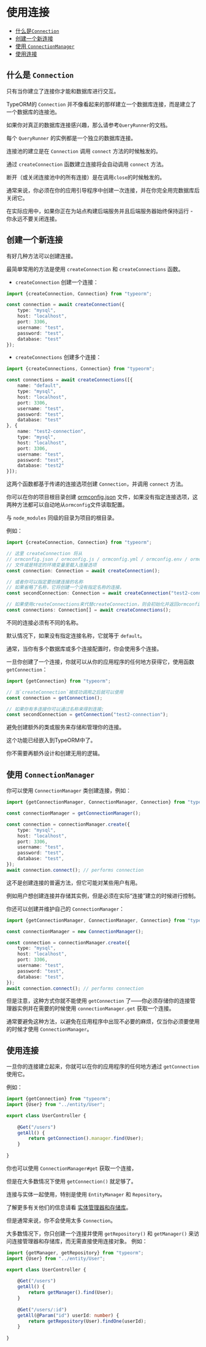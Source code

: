 # 使用连接

* [什么是`Connection`](#what-is-connection)
* [创建一个新连接](#creating-a-new-connection)
* [使用 `ConnectionManager`](#using-connectionmanager)
* [使用连接](#working-with-connection-1)

## 什么是 `Connection`

只有当你建立了连接你才能和数据库进行交互。

TypeORM的 `Connection` 并不像看起来的那样建立一个数据库连接，而是建立了一个数据库的连接池。

如果你对真正的数据库连接感兴趣，那么请参考`QueryRunner`的文档。

每个 `QueryRunner` 的实例都是一个独立的数据库连接。

连接池的建立是在 `Connection` 调用 `connect` 方法的时候触发的。

通过 `createConnection` 函数建立连接将会自动调用 `connect` 方法。

断开（或关闭连接池中的所有连接）是在调用`close`的时候触发的。

通常来说，你必须在你的应用引导程序中创建一次连接，并在你完全用完数据库后关闭它。

在实际应用中，如果你正在为站点构建后端服务并且后端服务器始终保持运行 - 你永远不要关闭连接。

## 创建一个新连接

有好几种方法可以创建连接。

最简单常用的方法是使用 `createConnection` 和 `createConnections` 函数。

* `createConnection` 创建一个连接：

```typescript
import {createConnection, Connection} from "typeorm";

const connection = await createConnection({
    type: "mysql",
    host: "localhost",
    port: 3306,
    username: "test",
    password: "test",
    database: "test"
});
```

* `createConnections` 创建多个连接：

```typescript
import {createConnections, Connection} from "typeorm";

const connections = await createConnections([{
    name: "default",
    type: "mysql",
    host: "localhost",
    port: 3306,
    username: "test",
    password: "test",
    database: "test"
}, {
    name: "test2-connection",
    type: "mysql",
    host: "localhost",
    port: 3306,
    username: "test",
    password: "test",
    database: "test2"
}]);
```

这两个函数都基于传递的连接选项创建 `Connection`，并调用 `connect` 方法。

你可以在你的项目根目录创建 [ormconfig.json](./using-ormconfig.md) 文件，如果没有指定连接选项，这两种方法都可以自动地从`ormconfig`文件读取配置。

与 `node_modules` 同级的目录为项目的根目录。

例如：

```typescript
import {createConnection, Connection} from "typeorm";

// 这里 createConnection 将从
// ormconfig.json / ormconfig.js / ormconfig.yml / ormconfig.env / ormconfig.xml
// 文件或是特定的环境变量里载入连接选项
const connection: Connection = await createConnection();

// 或者你可以指定要创建连接的名称
// 如果省略了名称，它将创建一个没有指定名称的连接。
const secondConnection: Connection = await createConnection("test2-connection");

// 如果使用createConnections来代替createConnection，则会初始化并返回ormconfig文件中定义的所有连接
const connections: Connection[] = await createConnections();
```

不同的连接必须有不同的名称。

默认情况下，如果没有指定连接名称，它就等于 `default`。

通常，当你有多个数据库或多个连接配置时，你会使用多个连接。

一旦你创建了一个连接，你就可以从你的应用程序的任何地方获得它，使用函数 `getConnection`：

```typescript
import {getConnection} from "typeorm";

// 当`createConnection`被成功调用之后就可以使用
const connection = getConnection();

// 如果你有多连接你可以通过名称来得到连接;
const secondConnection = getConnection("test2-connection");
```

避免创建额外的类或服务来存储和管理你的连接。

这个功能已经嵌入到TypeORM中了。

你不需要再额外设计和创建无用的逻辑。

## 使用 `ConnectionManager`

你可以使用 `ConnectionManager` 类创建连接，例如：

```typescript
import {getConnectionManager, ConnectionManager, Connection} from "typeorm";

const connectionManager = getConnectionManager();

const connection = connectionManager.create({
    type: "mysql",
    host: "localhost",
    port: 3306,
    username: "test",
    password: "test",
    database: "test",
});
await connection.connect(); // performs connection
```

这不是创建连接的普遍方法，但它可能对某些用户有用。

例如用户想创建连接并存储其实例，但是必须在实际“连接”建立的时候进行控制。

你还可以创建并维护自己的 `ConnectionManager`：

```typescript
import {getConnectionManager, ConnectionManager, Connection} from "typeorm";

const connectionManager = new ConnectionManager();

const connection = connectionManager.create({
    type: "mysql",
    host: "localhost",
    port: 3306,
    username: "test",
    password: "test",
    database: "test",
});
await connection.connect(); // performs connection
```

但是注意，这种方式你就不能使用 `getConnection` 了——你必须存储你的连接管理器实例并在需要的时候使用 `connectionManager.get` 获取一个连接。

通常要避免这种方法，以避免在应用程序中出现不必要的麻烦，仅当你必须要使用的时候才使用 `ConnectionManager`。

## 使用连接

一旦你的连接建立起来，你就可以在你的应用程序的任何地方通过 `getConnection` 使用它。

例如：

```typescript
import {getConnection} from "typeorm";
import {User} from "../entity/User";

export class UserController {
    
    @Get("/users")
    getAll() {
        return getConnection().manager.find(User);
    }
    
}
```

你也可以使用 `ConnectionManager#get` 获取一个连接，

但是在大多数情况下使用 `getConnection()` 就足够了。

连接与实体一起使用，特别是使用 `EntityManager` 和 `Repository`。

了解更多有关他们的信息请看 [实体管理器和存储库](working-with-entity-manager.md)。

但是通常来说，你不会使用太多 `Connection`。

大多数情况下，你只创建一个连接并使用 `getRepository()` 和 `getManager()`  来访问连接管理器和存储库，而无需直接使用连接对象。
例如：

```typescript
import {getManager, getRepository} from "typeorm";
import {User} from "../entity/User";

export class UserController {
    
    @Get("/users")
    getAll() {
        return getManager().find(User);
    }
    
    @Get("/users/:id")
    getAll(@Param("id") userId: number) {
        return getRepository(User).findOne(userId);
    }
    
}
```
